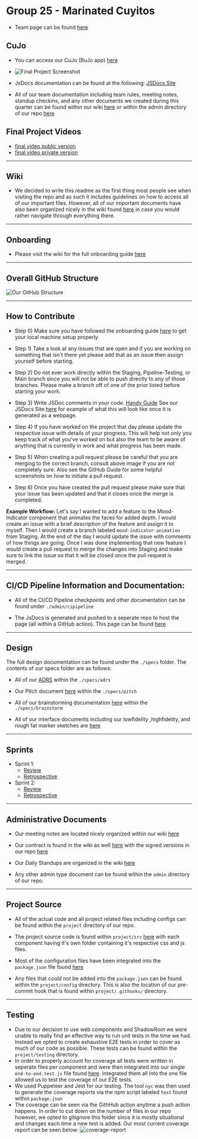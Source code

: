 # Group 25 - Marinated Cuyitos

- Team page can be found [here](admin/team.md)

## CuJo

- You can access our CuJo (BuJo app) [here](https://cse110-sp21-group25.github.io/cse110-sp21-group25/project/src/index.html)

- ![Final Project Screenshot](./admin/final-project-screenshot.JPG)

- JsDocs documentation can be found at the following: [JSDocs Site](https://cujodocs.github.io/CuJoDocumentation/)

- All of our team documentation including team rules, meeting notes, standup checkins, and any other documents we created during this quarter can be found within our wiki [here](https://github.com/cse110-sp21-group25/cse110-sp21-group25/wiki) or within the admin directory of our repo [here](https://github.com/cse110-sp21-group25/cse110-sp21-group25/tree/onboarding-guide/admin)

## Final Project Videos

- [final video public version](https://vimeo.com/561689531/e3f6dbed8a)
- [final video private version](https://drive.google.com/file/d/1nhBVjM6JZ1q3y0IlgX-Gn6JIth2JJExc/view?usp=drivesdk)

---

## Wiki

- We decided to write this readme as the first thing most people see when visiting the repo and as such it includes guidelines on how to access all of our important files. However, all of our important documents have also been organized nicely in the wiki found [here](https://github.com/cse110-sp21-group25/cse110-sp21-group25/wiki) in case you would rather navigate through everything there.

---

## Onboarding

- Please visit the wiki for the full onboarding guide [here](https://github.com/cse110-sp21-group25/cse110-sp21-group25/wiki/Onboarding)

---

## Overall GitHub Structure

![Our GitHub Structure](./admin/cipipeline/github-flow.png)

---

## How to Contribute

- Step 0) Make sure you have followed the onboarding guide [here](https://github.com/cse110-sp21-group25/cse110-sp21-group25/wiki/Onboarding) to get your local machine setup properly.

- Step 1) Take a look at any issues that are open and if you are working on something that isn't there yet please add that as an issue then assign yourself before starting.

- Step 2) Do not ever work directly within the Staging, Pipeline-Testing, or Main branch since you will not be able to push directly to any of those branches. Please make a branch off of one of the prior listed before starting your work.

- Step 3) Write JSDoc comments in your code. [Handy Guide](https://devhints.io/jsdoc) See our JSDocs Site [here](https://cujodocs.github.io/CuJoDocumentation/) for example of what this will look like once it is generated as a webpage.

- Step 4) If you have worked on the project that day please update the respective issue with details of your progress. This will help not only you keep track of what you've worked on but also the team to be aware of anything that is currently in work and what progress has been made.

- Step 5) When creating a pull request please be careful that you are merging to the correct branch, consult above image if you are not completely sure. Also see the GitHub Guide for some helpful screenshots on how to initiate a pull request.

- Step 6) Once you have created the pull request please make sure that your issue has been updated and that it closes once the merge is completed.

**Example Workflow:** Let's say I wanted to add a feature to the Mood-Indicator component that animates the faces for added depth. I would create an issue with a brief description of the feature and assign it to myself. Then I would create a branch labeled `mood-indicator-animation` from Staging. At the end of the day I would update the issue with comments of how things are going. Once I was done implementing that new feature I would create a pull request to merge the changes into Staging and make sure to link the issue so that it will be closed once the pull request is merged.

---

## CI/CD Pipeline Information and Documentation:

- All of the CI/CD Pipeline checkpoints and other documentation can be found under `./admin/cipipeline`

- The JsDocs is generated and pushed to a seperate repo to host the page (all within a GitHub action). This page can be found [here](https://cujodocs.github.io/CuJoDocumentation/)

---

## Design

The full design documentation can be found under the `./specs` folder. The contents of our specs folder are as follows:

- All of our [ADRS](https://github.com/cse110-sp21-group25/cse110-sp21-group25/tree/main/specs/adrs) within the `./specs/adrs`

- Our Pitch document [here](https://github.com/cse110-sp21-group25/cse110-sp21-group25/blob/main/specs/pitch/pitch.md) within the `./specs/pitch`

- All of our brainstorming documentation [here](https://github.com/cse110-sp21-group25/cse110-sp21-group25/tree/main/specs/brainstorm) within the `./specs/brainstorm`

- All of our interface documents including our lowfidelity ,highfidelity, and rough fat marker sketches are [here](https://github.com/cse110-sp21-group25/cse110-sp21-group25/tree/main/specs/interface)

---

## Sprints

- Sprint 1:
  - [Review](https://github.com/cse110-sp21-group25/cse110-sp21-group25/blob/main/admin/meetings/051621-sprint-1-review.md)
  - [Retrospective](https://github.com/cse110-sp21-group25/cse110-sp21-group25/blob/main/admin/meetings/051621-sprint-1-retrospective.md)
- Sprint 2:
  - [Review](https://github.com/cse110-sp21-group25/cse110-sp21-group25/blob/main/admin/meetings/053121-sprint-2-review.md)
  - [Retrospective](https://github.com/cse110-sp21-group25/cse110-sp21-group25/blob/main/admin/meetings/053121-sprint-2-retrospective.md)

---

## Administrative Documents

- Our meeting notes are located nicely organized within our wiki [here](https://github.com/cse110-sp21-group25/cse110-sp21-group25/wiki/Meeting-Notes)

- Our contract is found in the wiki as well [here](https://github.com/cse110-sp21-group25/cse110-sp21-group25/wiki/Established-Rules) with the signed versions in our repo [here](https://github.com/cse110-sp21-group25/cse110-sp21-group25/tree/main/admin/misc)

- Our Daily Standups are organized in the wiki [here](https://github.com/cse110-sp21-group25/cse110-sp21-group25/wiki/Daily-Standups)

- Any other admin type document can be found within the `admin` directory of our repo.

---

## Project Source

- All of the actual code and all project related files including configs can be found within the `project` directory of our repo.

- The project source code is found within `project/src` [here](https://github.com/cse110-sp21-group25/cse110-sp21-group25/tree/main/project/src) with each component having it's own folder containing it's respective css and js files.

- Most of the configuration files have been integrated into the `package.json` file found [here](https://github.com/cse110-sp21-group25/cse110-sp21-group25/blob/main/project/package.json)

- Any files that could not be added into the `package.json` can be found within the `project/config` directory. This is also the location of our pre-commit hook that is found within `project/.githooks/` directory.

---

## Testing

- Due to our decision to use web components and ShadowRoot we were unable to really find an effective way to run unit tests in the time we had. Instead we opted to create exhaustive E2E tests in order to cover as much of our code as possible. These tests can be found within the `project/testing` directory.
- In order to properly account for coverage all tests were written in seperate files per component and were then integrated into our single `end-to-end.test.js` file found [here](https://github.com/cse110-sp21-group25/cse110-sp21-group25/blob/main/project/testing/end-to-end.test.js). Integrated them all into the one file allowed us to test the coverage of our E2E tests.
- We used Puppeteer and Jest for our testing. The tool `nyc` was then used to generate the coverage reports via the npm script labeled `test` found within `package.json`
- The coverage can be seen via the GithHub action anytime a push action happens. In order to cut down on the number of files in our repo however, we opted to gitignore this folder since it is mostly situational and changes each time a new test is added. Our most current coverage report can be seen below: ![coverage-report](./project//testing/coverage.png)
